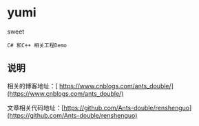 # yumi
sweet

``` wiki
C# 和C++ 相关工程Demo
```

## 说明

相关的博客地址：[ https://www.cnblogs.com/ants_double/](https://www.cnblogs.com/ants_double/)

文章相关代码地址：[https://github.com/Ants-double/renshenguo](https://github.com/Ants-double/renshenguo)

